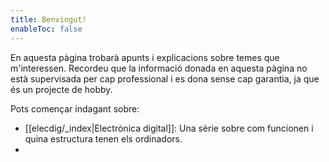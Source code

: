 ```yaml
---
title: Benvingut!
enableToc: false
---
```

En aquesta pàgina trobarà apunts i explicacions sobre temes que m'interessen.
Recordeu que la informació donada en aquesta pàgina no està supervisada per cap professional i es dona sense cap garantia, ja que és un projecte de hobby.

Pots començar indagant sobre:
- [[elecdig/_index|Electrònica digital]]: Una sèrie sobre com funcionen i quina estructura tenen els ordinadors.
- 